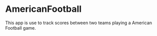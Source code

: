 # AmericanFootball 
This app is use to track scores between two teams playing a American Football game. 
